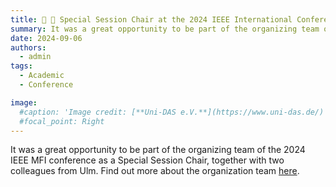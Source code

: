 ```yaml
---
title: 👥 🤝 Special Session Chair at the 2024 IEEE International Conference on Multisensor Fusion and Integration (MFI 2024)
summary: It was a great opportunity to be part of the organizing team of the 2024 IEEE MFI conference as a Special Session Chair, together with two colleagues from Ulm. Find out more about the organization team [here](https://mfi2024.org/about-us.html).
date: 2024-09-06
authors:
  - admin
tags:
  - Academic
  - Conference

image:
  #caption: 'Image credit: [**Uni-DAS e.V.**](https://www.uni-das.de/)'
  #focal_point: Right
---
```


It was a great opportunity to be part of the organizing team of the 2024 IEEE MFI conference as a Special Session Chair, together with two colleagues from Ulm. Find out more about the organization team [here](https://mfi2024.org/about-us.html).